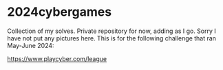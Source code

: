 # 2024cybergames
Collection of my solves. Private repository for now, adding as I go. Sorry I have not put any pictures here. This is for the following challenge that ran May-June 2024:

https://www.playcyber.com/league
